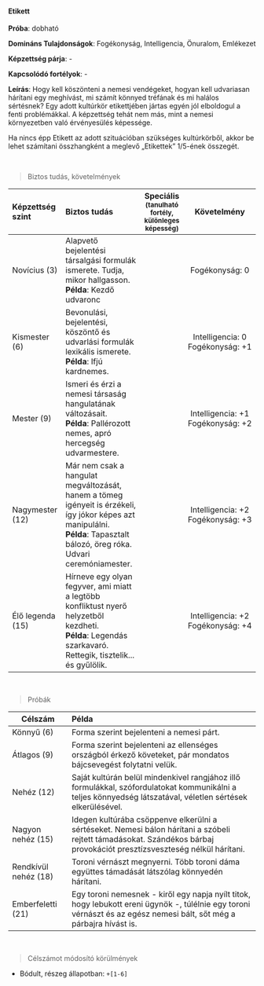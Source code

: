 #### Etikett

**Próba**: dobható

**Domináns Tulajdonságok**: Fogékonyság, Intelligencia, Önuralom, Emlékezet

**Képzettség párja**: -

**Kapcsolódó fortélyok**: -

**Leírás**: Hogy kell köszönteni a nemesi vendégeket, hogyan kell udvariasan hárítani egy meghívást, mi számít könnyed tréfának és mi halálos sértésnek? Egy adott kultúrkör etikettjében jártas egyén jól elboldogul a fenti problémákkal. A képzettség tehát nem más, mint a nemesi környezetben való érvényesülés képessége.

Ha nincs épp Etikett az adott szituációban szükséges kultúrkörből, akkor be lehet számítani összhangként a meglevő „Etikettek” 1/5-ének összegét.

<br />

> Biztos tudás, követelmények

| Képzettség szint | Biztos tudás  | Speciális <br /> <sub>(tanulható fortély, különleges  képesség)</sub> | Követelmény |
| :----- | :----- | :-----: | :-----: |
| Novícius (3)     | Alapvető bejelentési társalgási formulák ismerete. Tudja, mikor hallgasson.<br />**Példa**: Kezdő udvaronc |  | Fogékonyság:&nbsp;0 |
| Kismester (6)    | Bevonulási, bejelentési, köszöntő és udvarlási formulák lexikális ismerete.<br />**Példa**: Ifjú kardnemes.  |  | Intelligencia:&nbsp;0<br />Fogékonyság:&nbsp;+1 |
| Mester (9)       |  Ismeri és érzi a nemesi társaság hangulatának változásait.<br />**Példa**: Pallérozott nemes, apró hercegség udvarmestere. | | Intelligencia:&nbsp;+1<br />Fogékonyság:&nbsp;+2 |
| Nagymester (12)  | Már nem csak a hangulat megváltozását, hanem a tömeg igényeit is érzékeli, így  jókor képes azt manipulálni. <br />**Példa**: Tapasztalt bálozó, öreg róka. Udvari ceremóniamester. |  | Intelligencia:&nbsp;+2<br />Fogékonyság:&nbsp;+3 |
| Élő legenda (15) |  Hírneve egy olyan fegyver, ami miatt a legtöbb konfliktust nyerő helyzetből kezdheti. <br />**Példa**: Legendás szarkavaró. Rettegik, tisztelik... és gyűlölik.    |  | Intelligencia:&nbsp;+2<br />Fogékonyság:&nbsp;+4 |

<br />

> Próbák

| Célszám | Példa  |
| ----------- | :----------- |
| Könnyű       (6)  | Forma szerint bejelenteni a nemesi párt. |
| Átlagos      (9)  | Forma szerint bejelenteni az ellenséges országból érkező követeket, pár mondatos bájcsevegést folytatni velük. |
| Nehéz        (12) | Saját kultúrán belül mindenkivel rangjához illő formulákkal, szófordulatokat kommunikálni a teljes könnyedség látszatával, véletlen sértések elkerülésével. |
| Nagyon nehéz (15) | Idegen kultúrába csöppenve elkerülni a sértéseket. Nemesi bálon hárítani a szóbeli rejtett  támadásokat. Szándékos bárbaj provokációt presztízsveszteség nélkül hárítani. |
| Rendkívül nehéz (18) | Toroni vérnászt megnyerni. Több toroni dáma együttes támadását látszólag könnyedén hárítani. |
| Emberfeletti (21) | Egy toroni nemesnek - kiről egy napja nyílt titok, hogy lebukott ereni ügynök -, túlélnie egy toroni vérnászt és az egész nemesi bált, sőt még a párbajra hívást is. |

<br />

> Célszámot módosító körülmények

- Bódult, részeg állapotban: `+[1-6]`
